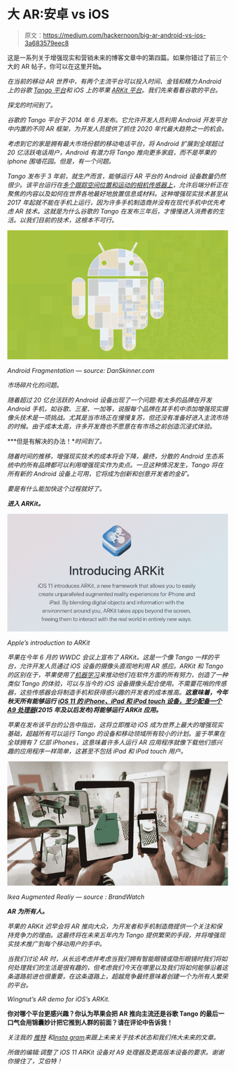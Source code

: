 # 大 AR:安卓 vs iOS

> 原文：<https://medium.com/hackernoon/big-ar-android-vs-ios-3a683579eec8>

这是一系列关于增强现实和营销未来的博客文章中的第四篇。如果你错过了前三个大的 AR 帖子，你可以在这里开始[](/@kevinmise/big-ar-the-current-state-of-augmented-reality-1b74aee50691)****。****

*在当前的移动 AR 世界中，有两个主流平台可以投入时间、金钱和精力:Android 上的谷歌 [Tango 平台](https://get.google.com/tango/)和 iOS 上的苹果 [ARKit 平台](https://developer.apple.com/arkit/)。我们先来看看谷歌的平台。*

*探戈的时间到了。*

*谷歌的 Tango 平台于 2014 年 6 月发布。它允许开发人员利用 Android 开发平台中内置的不同 AR 框架，为开发人员提供了抓住 2020 年代最大趋势之一的机会。*

*考虑到它的家是拥有最大市场份额的移动电话平台，将 Android 扩展到全球超过 20 亿活跃电话用户，Android 有潜力将 Tango 推向更多家庭，而不是苹果的 iphone 围墙花园。但是，有一个问题。*

*Tango 发布于 3 年前，就生产而言，能够运行 AR 平台的 Android 设备数量仍然很少。该平台运行在[多个跟踪空间位置和运动的相机传感器上](/@rtpvr/project-tango-2093353f0def)，允许后端分析正在聚焦的内容以及如何在世界各地最好地放置信息或材料。这种增强现实技术甚至从 2017 年起就不能在手机上运行，因为许多手机制造商并没有在现代手机中优先考虑 AR 技术。这就是为什么谷歌的 Tango 在发布三年后，才慢慢进入消费者的生活。以我们目前的技术，这根本不可行。*

*![](img/fb5375ef40e3bcce6270f9c3a2568d33.png)*

*Android Fragmentation — source: DanSkinner.com*

*市场碎片化的问题。*

*随着超过 20 亿台活跃的 Android 设备出现了一个问题:有太多的品牌在开发 Android 手机，如谷歌、三星、一加等，说服每个品牌在其手机中添加增强现实摄像头技术是一项挑战。尤其是当市场正在慢慢复苏，但还没有准备好进入主流市场的时候。由于成本太高，许多开发商也不愿意在有市场之前创造沉浸式体验。*

***但是有解决的办法！**时间到了。*

*随着时间的推移，增强现实技术的成本将会下降，最终，分散的 Android 生态系统中的所有品牌都可以利用增强现实作为卖点。一旦这种情况发生，Tango 将在所有新的 Android 设备上可用，它将成为创新和创意开发者的金矿。*

*要是有什么能加快这个过程就好了。*

***进入 ARKit。***

*![](img/8b9e2b0bd7490f155f2121aeeb01cddd.png)*

*Apple’s introduction to ARKit*

*苹果在今年 6 月的 WWDC 会议上宣布了 ARKit。这是一个像 Tango 一样的平台，允许开发人员通过 iOS 设备的摄像头直观地利用 AR 感应。ARKit 和 Tango 的区别在于，苹果使用了[机器学习](https://developer.apple.com/machine-learning/)来推动他们在软件方面的所有努力，创造了一种类似 Tango 的体验，可以与当今的 iOS 设备摄像头配合使用。不需要花哨的传感器，这些传感器会将制造手机和获得感兴趣的开发者的成本推高。**这意味着，今年秋天所有能够运行** [**iOS 11 的 iPhone、iPad 和 iPod touch 设备，至少配备一个**](https://www.apple.com/ca/ios/ios-11-preview/) [**A9 处理器**](http://appleinsider.com/articles/17/06/07/arkit-processor-limitations-cuts-compatibility-to-iphone-6s-ipad-pro-and-newer)**(2015 年及以后发布)将能够运行 ARKit 应用。***

*苹果在发布该平台的公告中指出，这将立即推动 iOS 成为世界上最大的增强现实基础，超越所有可以运行 Tango 的设备和移动领域所有较小的计划。鉴于苹果在全球拥有 7 亿部 iPhones，这意味着许多人运行 AR 应用程序就像下载他们感兴趣的应用程序一样简单，这甚至不包括 iPad 和 iPod touch 用户。*

*![](img/3758fb961b2a183b5e273b500a637076.png)*

*Ikea Augmented Realiy — source : BrandWatch*

***AR 为所有人。***

*苹果的 ARKit 迟早会将 AR 推向大众，为开发者和手机制造商提供一个关注和保持竞争力的理由。这最终将在未来五年内为 Tango 提供繁荣的手段，并将增强现实技术推广到每个移动用户的手中。*

*当我们讨论 AR 时，从长远考虑并考虑当我们拥有智能眼镜或隐形眼镜时我们将如何处理我们的生活是很有趣的，但考虑我们今天在哪里以及我们将如何能够沿着这条道路前进也很重要，在这条道路上，超越竞争最终意味着创建一个为所有人繁荣的平台。*

*Wingnut’s AR demo for iOS’s ARKit.*

**你对哪个平台更感兴趣？你认为苹果会把 AR 推向主流还是谷歌 Tango 的最后一口气会用锦囊妙计把它推到人群的前面？请在评论中告诉我！**

**关注我的* [*推特*](http://twitter.com/kevinmise) *和*[*insta gram*](http://instagram.com/kevinmise)*来跟上未来关于技术状态和我们伟大未来的文章。**

*所做的编辑:调整了 iOS 11 ARKit 设备对 A9 处理器及更高版本设备的要求。谢谢你接住了，艾伯特！*